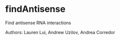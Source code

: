 # findAntisense
Find antisense RNA interactions

Authors: Lauren Lui, Andrew Uzilov, Andrea Corredor
